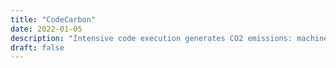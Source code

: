 ```yaml
---
title: "CodeCarbon"
date: 2022-01-05
description: "Intensive code execution generates CO2 emissions: machine learning algorithms typically require the use of GPUs over several days. CodeCarbon is a library allowing to estimate them. The geographical location of the servers is considered in order to take into account the means of electrical production."
draft: false
---
```

